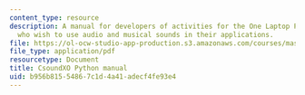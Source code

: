 ```yaml
---
content_type: resource
description: A manual for developers of activities for the One Laptop Per Child XO
  who wish to use audio and musical sounds in their applications.
file: https://ol-ocw-studio-app-production.s3.amazonaws.com/courses/mas-110-fundamentals-of-computational-media-design-fall-2008/b956b81554867c1d4a41adecf4fe93e4_csoundxo_python.pdf
file_type: application/pdf
resourcetype: Document
title: CsoundXO Python manual
uid: b956b815-5486-7c1d-4a41-adecf4fe93e4
---
```

